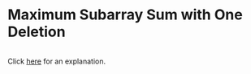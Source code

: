 # Maximum Subarray Sum with One Deletion 

~~~java

~~~

Click [here](Explanation.md) for an explanation.


